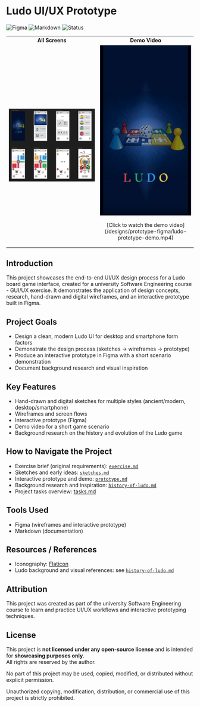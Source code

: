# Ludo UI/UX Prototype

![Figma](https://img.shields.io/badge/Figma-Design-blue?logo=figma&logoColor=white)
![Markdown](https://img.shields.io/badge/Docs-Markdown-lightgrey?logo=markdown)
![Status](https://img.shields.io/badge/Project-GUI%20Exercise%20|%20%20University%20Course-6B7280)

<table>
  <tr>
    <td align="center">
      <strong>All Screens</strong>
    </td>
    <td align="center">
      <strong>Demo Video</strong>
    </td>
  </tr>
  <tr>
    <td align="center">
      <img src="/designs/prototype-figma/ludo-prototype-all-pages.png" alt="Prototype Screens" width="800">
    </td>
    <td align="center" >
      <img src="/designs/prototype-figma/ludo-prototype-demo.jpeg" />
      <p><emb>[Click to watch the demo video](/designs/prototype-figma/ludo-prototype-demo.mp4)</emb></p>
    </td>
  </tr>
</table>

## Introduction
This project showcases the end-to-end UI/UX design process for a Ludo board game interface, created for a university Software Engineering course - GUI/UX exercise. It demonstrates the application of design concepts, research, hand-drawn and digital wireframes, and an interactive prototype built in Figma.

## Project Goals
- Design a clean, modern Ludo UI for desktop and smartphone form factors
- Demonstrate the design process (sketches → wireframes → prototype)
- Produce an interactive prototype in Figma with a short scenario demonstration
- Document background research and visual inspiration

## Key Features
- Hand-drawn and digital sketches for multiple styles (ancient/modern, desktop/smartphone)
- Wireframes and screen flows
- Interactive prototype (Figma)
- Demo video for a short game scenario
- Background research on the history and evolution of the Ludo game

## How to Navigate the Project
- Exercise brief (original requirements): [`exercise.md`](./docs/exercise.md)
- Sketches and early ideas: [`sketches.md`](./docs/sketches.md)
- Interactive prototype and demo: [`prototype.md`](./docs/prototype.md)
- Background research and inspiration: [`history-of-ludo.md`](./docs/history_of_ludo.md)
- Project tasks overview: [tasks.md](./docs/tasks.md)

## Tools Used
- Figma (wireframes and interactive prototype)
- Markdown (documentation)

## Resources / References
- Iconography: [Flaticon](https://www.flaticon.com/free-icon/fireworks_7882857?related_id=7882857)
- Ludo background and visual references: see [`history-of-ludo.md`](./docs/history_of_ludo.md)

## Attribution
This project was created as part of the university Software Engineering course to learn and practice UI/UX workflows and interactive prototyping techniques.


## License
This project is **not licensed under any open-source license** and is intended for **showcasing purposes only**.  
All rights are reserved by the author.

No part of this project may be used, copied, modified, or distributed without explicit permission.

Unauthorized copying, modification, distribution, or commercial use of this project is strictly prohibited.